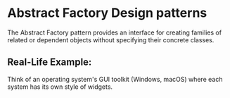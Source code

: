 # Abstract Factory Design patterns
The Abstract Factory pattern provides an interface for creating families of related or dependent objects without specifying their concrete classes.

## Real-Life Example:
Think of an operating system's GUI toolkit (Windows, macOS) where each system has its own style of widgets.